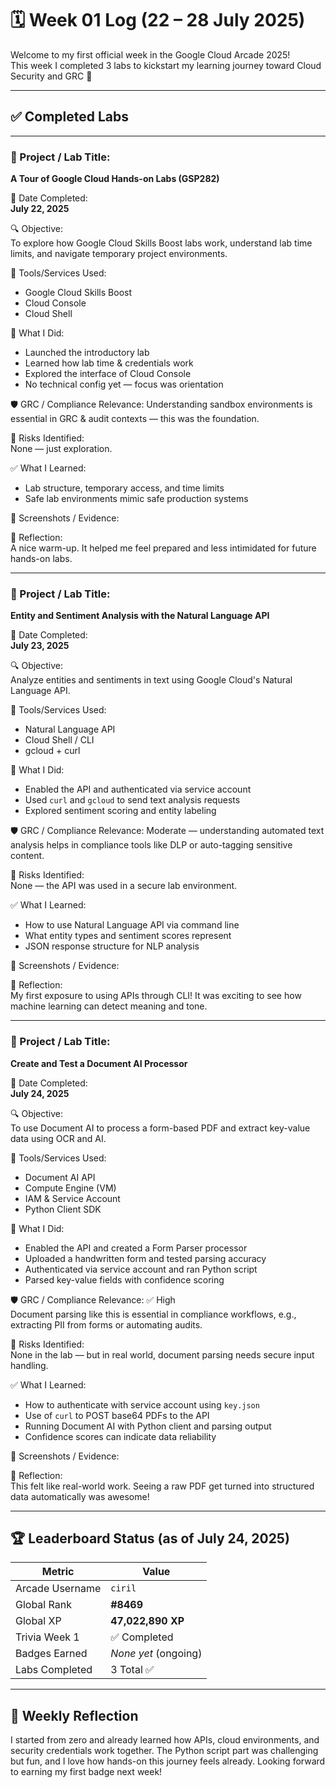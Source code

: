 # 🗓️ Week 01 Log (22 – 28 July 2025)

Welcome to my first official week in the Google Cloud Arcade 2025!  
This week I completed 3 labs to kickstart my learning journey toward Cloud Security and GRC 🎯

---

## ✅ Completed Labs

---

### 🧩 Project / Lab Title:
**A Tour of Google Cloud Hands-on Labs (GSP282)**

📆 Date Completed:  
**July 22, 2025**

🔍 Objective:  
To explore how Google Cloud Skills Boost labs work, understand lab time limits, and navigate temporary project environments.

🔧 Tools/Services Used:
- Google Cloud Skills Boost
- Cloud Console
- Cloud Shell

🧠 What I Did:
- Launched the introductory lab
- Learned how lab time & credentials work
- Explored the interface of Cloud Console
- No technical config yet — focus was orientation

🛡️ GRC / Compliance Relevance:
Understanding sandbox environments is essential in GRC & audit contexts — this was the foundation.

🚩 Risks Identified:  
None — just exploration.

✅ What I Learned:
- Lab structure, temporary access, and time limits
- Safe lab environments mimic safe production systems

📂 Screenshots / Evidence:  


💭 Reflection:  
A nice warm-up. It helped me feel prepared and less intimidated for future hands-on labs.

---

### 🧩 Project / Lab Title:
**Entity and Sentiment Analysis with the Natural Language API**

📆 Date Completed:  
**July 23, 2025**

🔍 Objective:  
Analyze entities and sentiments in text using Google Cloud's Natural Language API.

🔧 Tools/Services Used:
- Natural Language API
- Cloud Shell / CLI
- gcloud + curl

🧠 What I Did:
- Enabled the API and authenticated via service account
- Used `curl` and `gcloud` to send text analysis requests
- Explored sentiment scoring and entity labeling

🛡️ GRC / Compliance Relevance:
Moderate — understanding automated text analysis helps in compliance tools like DLP or auto-tagging sensitive content.

🚩 Risks Identified:  
None — the API was used in a secure lab environment.

✅ What I Learned:
- How to use Natural Language API via command line
- What entity types and sentiment scores represent
- JSON response structure for NLP analysis

📂 Screenshots / Evidence:  


💭 Reflection:  
My first exposure to using APIs through CLI! It was exciting to see how machine learning can detect meaning and tone.

---

### 🧩 Project / Lab Title:
**Create and Test a Document AI Processor**

📆 Date Completed:  
**July 24, 2025**

🔍 Objective:  
To use Document AI to process a form-based PDF and extract key-value data using OCR and AI.

🔧 Tools/Services Used:
- Document AI API
- Compute Engine (VM)
- IAM & Service Account
- Python Client SDK

🧠 What I Did:
- Enabled the API and created a Form Parser processor
- Uploaded a handwritten form and tested parsing accuracy
- Authenticated via service account and ran Python script
- Parsed key-value fields with confidence scoring

🛡️ GRC / Compliance Relevance:
✅ High  
Document parsing like this is essential in compliance workflows, e.g., extracting PII from forms or automating audits.

🚩 Risks Identified:  
None in the lab — but in real world, document parsing needs secure input handling.

✅ What I Learned:
- How to authenticate with service account using `key.json`
- Use of `curl` to POST base64 PDFs to the API
- Running Document AI with Python client and parsing output
- Confidence scores can indicate data reliability

📂 Screenshots / Evidence:  


💭 Reflection:  
This felt like real-world work. Seeing a raw PDF get turned into structured data automatically was awesome!

---

## 🏆 Leaderboard Status (as of July 24, 2025)

| Metric              | Value               |
|---------------------|---------------------|
| Arcade Username     | `ciril`             |
| Global Rank         | **#8469**           |
| Global XP           | **47,022,890 XP**   |
| Trivia Week 1       | ✅ Completed        |
| Badges Earned       | _None yet_ (ongoing) |
| Labs Completed      | 3 Total ✅          |

---

## 💭 Weekly Reflection

I started from zero and already learned how APIs, cloud environments, and security credentials work together. The Python script part was challenging but fun, and I love how hands-on this journey feels already. Looking forward to earning my first badge next week!

